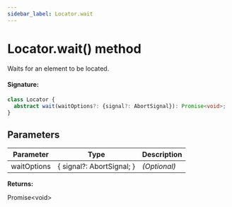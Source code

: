 ```yaml
---
sidebar_label: Locator.wait
---
```


# Locator.wait() method

Waits for an element to be located.

#### Signature:

```typescript
class Locator {
  abstract wait(waitOptions?: {signal?: AbortSignal}): Promise<void>;
}
```

## Parameters

| Parameter   | Type                      | Description  |
| ----------- | ------------------------- | ------------ |
| waitOptions | { signal?: AbortSignal; } | _(Optional)_ |

**Returns:**

Promise&lt;void&gt;
